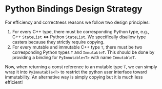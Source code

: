 # Python Bindings Design Strategy

For efficiency and correctness reasons we follow two design principles:

1. For every C++ type, there must be corresponding Python type, e.g., C++ `StateList` <=> Python `StateList`. We specifically disallow type casters because they strictly require copying.
2. For every mutable and immutable C++ type `T`, there must be two corresponding Python types `T` and `ImmutableT`. This should be done by providing a binding for `PyImmutable<T>` with name `ImmutableT`.

Now, when returning a const reference to an mutable type `T`, we can simply wrap it into `PyImmutable<T>` to restrict the python user interface toward immutability. An alternative way is simply copying but it is much less efficient!
